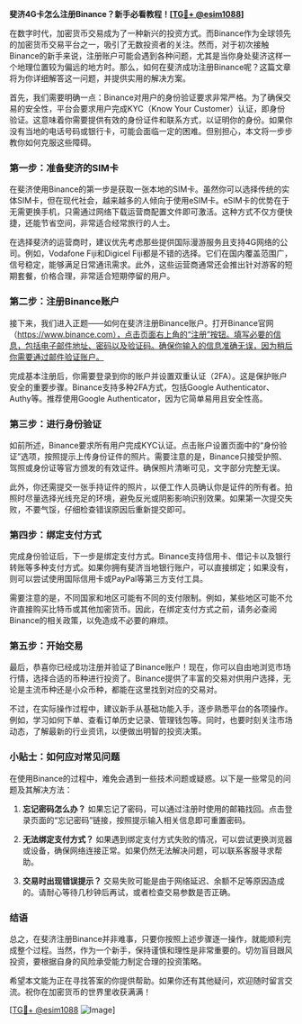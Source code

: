 **斐济4G卡怎么注册Binance？新手必看教程！[[TG💪+ @esim1088](https://t.me/s/esim1088)]**

在数字时代，加密货币交易成为了一种新兴的投资方式。而Binance作为全球领先的加密货币交易平台之一，吸引了无数投资者的关注。然而，对于初次接触Binance的新手来说，注册账户可能会遇到各种问题，尤其是当你身处斐济这样一个地理位置较为偏远的地方时。那么，如何在斐济成功注册Binance呢？这篇文章将为你详细解答这一问题，并提供实用的解决方案。

首先，我们需要明确一点：Binance对用户的身份验证要求非常严格。为了确保交易的安全性，平台会要求用户完成KYC（Know Your Customer）认证，即身份验证。这意味着你需要提供有效的身份证件和联系方式，以证明你的身份。如果你没有当地的电话号码或银行卡，可能会面临一定的困难。但别担心，本文将一步步教你如何克服这些障碍。

### 第一步：准备斐济的SIM卡

在斐济使用Binance的第一步是获取一张本地的SIM卡。虽然你可以选择传统的实体SIM卡，但在现代社会，越来越多的人倾向于使用eSIM卡。eSIM卡的优势在于无需更换手机，只需通过网络下载运营商配置文件即可激活。这种方式不仅方便快捷，还能节省空间，非常适合经常旅行的人士。

在选择斐济的运营商时，建议优先考虑那些提供国际漫游服务且支持4G网络的公司。例如，Vodafone Fiji和Digicel Fiji都是不错的选择。它们在国内覆盖范围广，信号稳定，能够满足日常通讯需求。此外，这些运营商通常还会推出针对游客的短期套餐，价格合理，非常适合短期停留的用户。

### 第二步：注册Binance账户

接下来，我们进入正题——如何在斐济注册Binance账户。打开Binance官网（https://www.binance.com），点击页面右上角的“注册”按钮。填写必要的信息，包括电子邮件地址、密码以及验证码。确保你输入的信息准确无误，因为稍后你需要通过邮件验证账户。

完成基本注册后，你需要登录到你的账户并设置双重认证（2FA）。这是保护账户安全的重要步骤。Binance支持多种2FA方式，包括Google Authenticator、Authy等。推荐使用Google Authenticator，因为它简单易用且安全性高。

### 第三步：进行身份验证

如前所述，Binance要求所有用户完成KYC认证。点击账户设置页面中的“身份验证”选项，按照提示上传身份证件的照片。需要注意的是，Binance只接受护照、驾照或身份证等官方颁发的有效证件。确保照片清晰可见，文字部分完整无误。

此外，你还需提交一张手持证件的照片，以便工作人员确认你是证件的所有者。拍照时尽量选择光线充足的环境，避免反光或阴影影响识别效果。如果第一次提交失败，不要气馁，仔细检查错误原因后重新提交即可。

### 第四步：绑定支付方式

完成身份验证后，下一步是绑定支付方式。Binance支持信用卡、借记卡以及银行转账等多种支付方式。如果你拥有斐济当地银行账户，可以直接绑定；如果没有，则可以尝试使用国际信用卡或PayPal等第三方支付工具。

需要注意的是，不同国家和地区可能有不同的支付限制。例如，某些地区可能不允许直接购买比特币或其他加密货币。因此，在绑定支付方式之前，请务必查阅Binance的相关政策，以免造成不必要的麻烦。

### 第五步：开始交易

最后，恭喜你已经成功注册并验证了Binance账户！现在，你可以自由地浏览市场行情，选择合适的币种进行投资了。Binance提供了丰富的交易对供用户选择，无论是主流币种还是小众币种，都能在这里找到对应的交易对。

不过，在实际操作过程中，建议新手从基础功能入手，逐步熟悉平台的各项操作。例如，学习如何下单、查看订单历史记录、管理钱包等。同时，也要时刻关注市场动态，了解最新的行业资讯，以便做出明智的投资决策。

### 小贴士：如何应对常见问题

在使用Binance的过程中，难免会遇到一些技术问题或疑惑。以下是一些常见的问题及其解决方法：

1. **忘记密码怎么办？**
   如果忘记了密码，可以通过注册时使用的邮箱找回。点击登录页面的“忘记密码”链接，按照提示输入相关信息即可重置密码。

2. **无法绑定支付方式？**
   如果遇到绑定支付方式失败的情况，可以尝试更换浏览器或设备，确保网络连接正常。如果仍然无法解决问题，可以联系客服寻求帮助。

3. **交易时出现错误提示？**
   交易失败可能是由于网络延迟、余额不足等原因造成的。请耐心等待几秒钟后再试，或者检查交易参数是否正确。

### 结语

总之，在斐济注册Binance并非难事，只要你按照上述步骤逐一操作，就能顺利完成整个过程。当然，作为一个新手，保持谨慎和理性是非常重要的。切勿盲目跟风投资，要根据自身的风险承受能力制定合理的投资策略。

希望本文能为正在寻找答案的你提供帮助。如果你还有其他疑问，欢迎随时留言交流。祝你在加密货币的世界里收获满满！

[[TG💪+ @esim1088](https://t.me/s/esim1088) ![Image](https://i.postimg.cc/4NQfJmqS/Snipaste-2025-05-13-00-14-12.png)]